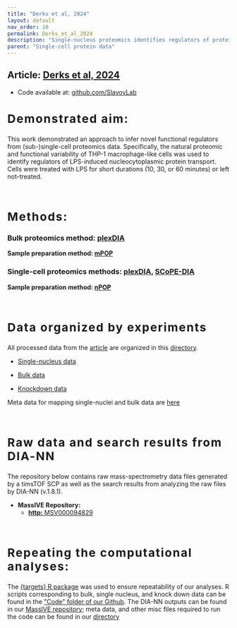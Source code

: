 ```yaml
---
title: "Derks et al, 2024"
layout: default
nav_order: 10
permalink: Derks_et_al_2024
description: "Single-nucleus proteomics identifies regulators of protein transport | Slavov Laboratory"
parent: "Single-cell protein data"
---
```


## Article:  [Derks et al, 2024](https://www.biorxiv.org/content/10.1101/2024.06.17.599449v1)
* Code available at: [github.com/SlavovLab](https://github.com/SlavovLab)

<h2 style="letter-spacing: 2px; font-size: 26px;" id="RAW-data" >Demonstrated aim:</h2>

This work demonstrated an approach to infer novel functional regulators from (sub-)single-cell proteomics data. Specifically, the natural proteomic and functional variability of THP-1 macrophage-like cells was used to identify regulators of LPS-induced nucleocytoplasmic protein transport. Cells were treated with LPS for short durations (10, 30, or 60 minutes) or left not-treated.

&nbsp;

<h2 style="letter-spacing: 2px; font-size: 26px;" id="RAW-data" >Methods:</h2>

### Bulk proteomics method: [plexDIA](https://scp.slavovlab.net/plexDIA)<br>
**Sample preparation method:  [mPOP](mPOP)**


### Single-cell proteomics methods: [plexDIA](plexDIA), [SCoPE-DIA](plexDIA)
**Sample preparation method: [nPOP](nPOP)**

&nbsp;

<h2 style="letter-spacing: 2px; font-size: 26px;" id="plexDIA-data" >Data organized by experiments</h2>

All processed data from the [article](https://www.biorxiv.org/content/10.1101/2024.06.17.599449v1) are organized in this [directory](https://drive.google.com/drive/u/4/folders/1QqCclL1YUEG23zKSc20mR7ldea0K_Z6f).

 * [Single-nucleus data](https://drive.google.com/drive/folders/12zZpc3OUyGsrhaj6oH_N8Pss1oEIa6v4?usp=drive_link)

 * [Bulk data](https://drive.google.com/drive/folders/1VegNxSO9gRGyq9XLjWasIyIKgvJJnjeg?usp=drive_link)

 * [Knockdown data](https://drive.google.com/drive/folders/1Zc8rfHoB59W5D5Q09w2atanCD2hitcfi?usp=drive_link)

Meta data for mapping single-nuclei and bulk data are [here](https://drive.google.com/drive/folders/1jTkWFlCv78O-rPOVifhIrjjQskmfO2bR?usp=drive_link)

&nbsp;

<h2 style="letter-spacing: 2px; font-size: 26px;" id="RAW-data" >Raw data and search results from DIA-NN</h2>
The repository below contains raw mass-spectrometry data files generated by a timsTOF SCP as well as the search results from analyzing the raw files by DIA-NN (v.1.8.1).


* **MassIVE Repository:**
    - [**http:**  MSV000094829](https://massive.ucsd.edu/ProteoSAFe/dataset.jsp?task=74b20742b1334685bcea0bb139f79188)

&nbsp;


<h2 style="letter-spacing: 2px; font-size: 26px;" id="plexDIA-data" >Repeating the computational analyses:</h2>

The [{targets} R package](https://books.ropensci.org/targets/) was used to ensure repeatability of our analyses. R scripts corresponding to bulk, single nucleus, and knock down data can be found in the ["Code" folder of our Github](https://github.com/SlavovLab/Single-nucleus-proteomics/tree/main/Code). The DIA-NN outputs can be found in our [MassIVE repository](https://massive.ucsd.edu/ProteoSAFe/dataset.jsp?task=74b20742b1334685bcea0bb139f79188); meta data, and other misc files required to run the code can be found in our [directory](https://drive.google.com/drive/u/4/folders/1QqCclL1YUEG23zKSc20mR7ldea0K_Z6f)

&nbsp;

&nbsp;

&nbsp;
